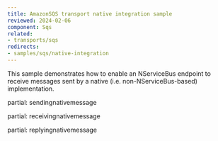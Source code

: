 ```yaml
---
title: AmazonSQS transport native integration sample
reviewed: 2024-02-06
component: Sqs
related:
- transports/sqs
redirects:
- samples/sqs/native-integration
---
```


This sample demonstrates how to enable an NServiceBus endpoint to receive messages sent by a native (i.e. non-NServiceBus-based) implementation.

partial: sendingnativemessage

partial: receivingnativemessage

partial: replyingnativemessage
